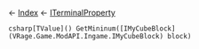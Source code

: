 ← [Index](Api-Index) ← [ITerminalProperty<TValue>](Sandbox.ModAPI.Interfaces.ITerminalProperty`1)

```csharp[TValue]() GetMininum([IMyCubeBlock](VRage.Game.ModAPI.Ingame.IMyCubeBlock) block)```